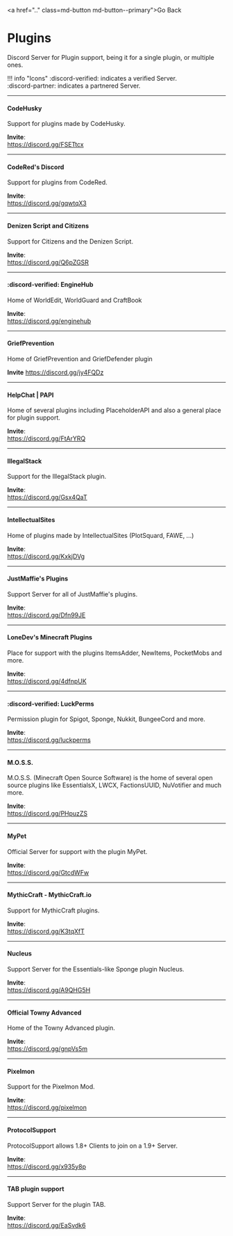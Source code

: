 <a href=".." class=md-button md-button--primary">Go Back</a>

# Plugins
Discord Server for Plugin support, being it for a single plugin, or multiple ones.

!!! info "Icons"
    :discord-verified: indicates a verified Server.  
    :discord-partner: indicates a partnered Server.

----
#### CodeHusky
Support for plugins made by CodeHusky.

**Invite**:  
https://discord.gg/FSETtcx

----
#### CodeRed's Discord
Support for plugins from CodeRed.

**Invite**:  
https://discord.gg/gqwtqX3

----
#### Denizen Script and Citizens
Support for Citizens and the Denizen Script.

**Invite**:  
https://discord.gg/Q6pZGSR

----
#### :discord-verified: EngineHub
Home of WorldEdit, WorldGuard and CraftBook

**Invite**:  
https://discord.gg/enginehub

----
#### GriefPrevention
Home of GriefPrevention and GriefDefender plugin

**Invite**
https://discord.gg/jy4FQDz

----
#### HelpChat | PAPI
Home of several plugins including PlaceholderAPI and also a general place for plugin support.

**Invite**:  
https://discord.gg/FtArYRQ

----
#### IllegalStack
Support for the IllegalStack plugin.

**Invite**:  
https://discord.gg/Gsx4QaT

----
#### IntellectualSites
Home of plugins made by IntellectualSites (PlotSquard, FAWE, ...)

**Invite**:  
https://discord.gg/KxkjDVg

----
#### JustMaffie's Plugins
Support Server for all of JustMaffie's plugins.

**Invite**:  
https://discord.gg/Dfn99JE

----
#### LoneDev's Minecraft Plugins
Place for support with the plugins ItemsAdder, NewItems, PocketMobs and more.

**Invite**:  
https://discord.gg/4dfnpUK

----
#### :discord-verified: LuckPerms
Permission plugin for Spigot, Sponge, Nukkit, BungeeCord and more.

**Invite**:  
https://discord.gg/luckperms

----
#### M.O.S.S.
M.O.S.S. (Minecraft Open Source Software) is the home of several open source plugins like EssentialsX, LWCX, FactionsUUID, NuVotifier and much more.

**Invite**:  
https://discord.gg/PHpuzZS

----
#### MyPet
Official Server for support with the plugin MyPet.

**Invite**:  
https://discord.gg/GtcdWFw

----
#### MythicCraft - MythicCraft.io
Support for MythicCraft plugins.

**Invite**:  
https://discord.gg/K3tqXfT

----
#### Nucleus
Support Server for the Essentials-like Sponge plugin Nucleus.

**Invite**:  
https://discord.gg/A9QHG5H

----
#### Official Towny Advanced
Home of the Towny Advanced plugin.

**Invite**:  
https://discord.gg/gnpVs5m

----
#### Pixelmon
Support for the Pixelmon Mod.

**Invite**:  
https://discord.gg/pixelmon

----
#### ProtocolSupport
ProtocolSupport allows 1.8+ Clients to join on a 1.9+ Server.

**Invite**:  
https://discord.gg/x935y8p

----
#### TAB plugin support
Support Server for the plugin TAB.

**Invite**:  
https://discord.gg/EaSvdk6
